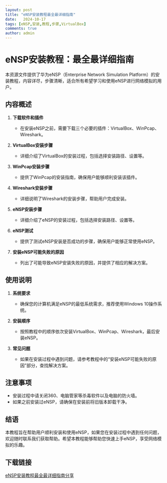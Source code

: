 ```yaml
---
layout: post
title: "eNSP安装教程最全最详细指南"
date:   2024-10-17
tags: [eNSP,安装,教程,步骤,VirtualBox]
comments: true
author: admin
---
```

# eNSP安装教程：最全最详细指南

本资源文件提供了华为eNSP（Enterprise Network Simulation Platform）的安装教程，内容详尽，步骤清晰，适合所有希望学习和使用eNSP进行网络模拟的用户。

## 内容概述

1. **下载软件和插件**
   - 在安装eNSP之前，需要下载三个必要的插件：VirtualBox、WinPcap、Wireshark。

2. **VirtualBox安装步骤**
   - 详细介绍了VirtualBox的安装过程，包括选择安装路径、设置等。

3. **WinPcap安装步骤**
   - 提供了WinPcap的安装指南，确保用户能够顺利安装该插件。

4. **Wireshark安装步骤**
   - 详细说明了Wireshark的安装步骤，帮助用户完成安装。

5. **eNSP安装步骤**
   - 详细介绍了eNSP的安装过程，包括选择安装路径、设置等。

6. **eNSP测试**
   - 提供了测试eNSP安装是否成功的步骤，确保用户能够正常使用eNSP。

7. **安装eNSP可能失败的原因**
   - 列出了可能导致eNSP安装失败的原因，并提供了相应的解决方案。

## 使用说明

1. **系统要求**
   - 确保您的计算机满足eNSP的最低系统需求，推荐使用Windows 10操作系统。

2. **安装顺序**
   - 按照教程中的顺序依次安装VirtualBox、WinPcap、Wireshark，最后安装eNSP。

3. **常见问题**
   - 如果在安装过程中遇到问题，请参考教程中的“安装eNSP可能失败的原因”部分，查找解决方案。

## 注意事项

- 安装过程中请关闭360、电脑管家等杀毒软件以及电脑的防火墙。
- 如果之前安装过eNSP，请确保在安装前将旧版本卸载干净。

## 结语

本教程旨在帮助用户顺利安装和使用eNSP，如果您在安装过程中遇到任何问题，欢迎随时联系我们获取帮助。希望本教程能够帮助您快速上手eNSP，享受网络模拟的乐趣。

## 下载链接

[eNSP安装教程最全最详细指南分享](https://pan.quark.cn/s/7a66d87eb2f1)